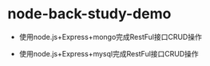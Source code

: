 # node-back-study-demo

+ 使用node.js+Express+mongo完成RestFul接口CRUD操作
  
+ 使用node.js+Express+mysql完成RestFul接口CRUD操作


